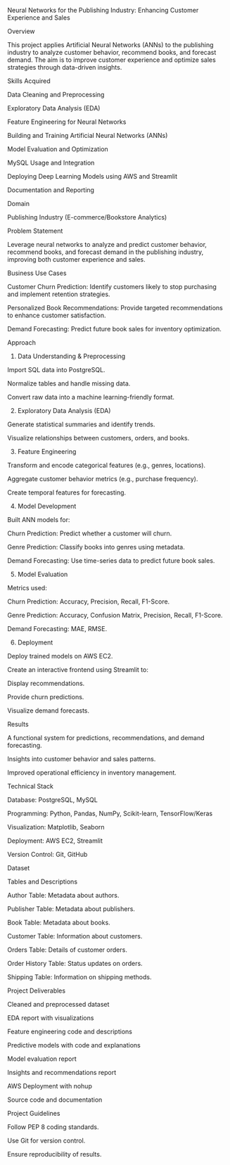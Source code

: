 Neural Networks for the Publishing Industry: Enhancing Customer Experience and Sales

Overview

This project applies Artificial Neural Networks (ANNs) to the publishing industry to analyze customer behavior, recommend books, and forecast demand. The aim is to improve customer experience and optimize sales strategies through data-driven insights.

Skills Acquired

Data Cleaning and Preprocessing

Exploratory Data Analysis (EDA)

Feature Engineering for Neural Networks

Building and Training Artificial Neural Networks (ANNs)

Model Evaluation and Optimization

MySQL Usage and Integration

Deploying Deep Learning Models using AWS and Streamlit

Documentation and Reporting

Domain

Publishing Industry (E-commerce/Bookstore Analytics)

Problem Statement

Leverage neural networks to analyze and predict customer behavior, recommend books, and forecast demand in the publishing industry, improving both customer experience and sales.

Business Use Cases

Customer Churn Prediction: Identify customers likely to stop purchasing and implement retention strategies.

Personalized Book Recommendations: Provide targeted recommendations to enhance customer satisfaction.

Demand Forecasting: Predict future book sales for inventory optimization.

Approach

1. Data Understanding & Preprocessing

Import SQL data into PostgreSQL.

Normalize tables and handle missing data.

Convert raw data into a machine learning-friendly format.

2. Exploratory Data Analysis (EDA)

Generate statistical summaries and identify trends.

Visualize relationships between customers, orders, and books.

3. Feature Engineering

Transform and encode categorical features (e.g., genres, locations).

Aggregate customer behavior metrics (e.g., purchase frequency).

Create temporal features for forecasting.

4. Model Development

Built ANN models for:

Churn Prediction: Predict whether a customer will churn.

Genre Prediction: Classify books into genres using metadata.

Demand Forecasting: Use time-series data to predict future book sales.

5. Model Evaluation

Metrics used:

Churn Prediction: Accuracy, Precision, Recall, F1-Score.

Genre Prediction: Accuracy, Confusion Matrix, Precision, Recall, F1-Score.

Demand Forecasting: MAE, RMSE.

6. Deployment

Deploy trained models on AWS EC2.

Create an interactive frontend using Streamlit to:

Display recommendations.

Provide churn predictions.

Visualize demand forecasts.

Results

A functional system for predictions, recommendations, and demand forecasting.

Insights into customer behavior and sales patterns.

Improved operational efficiency in inventory management.

Technical Stack

Database: PostgreSQL, MySQL

Programming: Python, Pandas, NumPy, Scikit-learn, TensorFlow/Keras

Visualization: Matplotlib, Seaborn

Deployment: AWS EC2, Streamlit

Version Control: Git, GitHub

Dataset

Tables and Descriptions

Author Table: Metadata about authors.

Publisher Table: Metadata about publishers.

Book Table: Metadata about books.

Customer Table: Information about customers.

Orders Table: Details of customer orders.

Order History Table: Status updates on orders.

Shipping Table: Information on shipping methods.

Project Deliverables

Cleaned and preprocessed dataset

EDA report with visualizations

Feature engineering code and descriptions

Predictive models with code and explanations

Model evaluation report

Insights and recommendations report

AWS Deployment with nohup

Source code and documentation

Project Guidelines

Follow PEP 8 coding standards.

Use Git for version control.

Ensure reproducibility of results.




